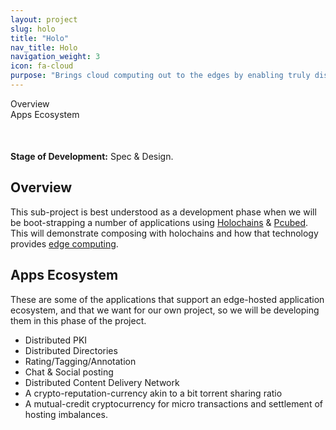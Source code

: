 ```yaml
---
layout: project
slug: holo
title: "Holo"
nav_title: Holo
navigation_weight: 3
icon: fa-cloud
purpose: "Brings cloud computing out to the edges by enabling truly distributed applications and hosting: on laptops, phones, routers, devices, as well as servers."
---
```

<!--{::options parse_block_html="true" /} -->

<div id="toc" class="toc" markdown="1">

<!-- TOC START min:1 max:3 link:true update:true -->
  - [Overview](#overview)
  - [Apps Ecosystem](#apps-ecosystem)

<!-- TOC END -->

</div>

<div  style="margin-top:50px" class="alert alert-danger" role="alert" markdown="1">
   <b>Stage of Development:</b> Spec & Design.
</div>

## Overview

This sub-project is best understood as a development phase when we will be boot-strapping a number of applications using [Holochains](/projects/holochain) & [Pcubed](/projects/pcubed).  This will demonstrate composing with holochains and how that technology provides [edge computing](https://en.wikipedia.org/wiki/Edge_computing).

## Apps Ecosystem
These are some of the applications that support an edge-hosted application ecosystem, and that we want for our own project, so we will be developing them in this phase of the project.

- Distributed PKI
- Distributed Directories
- Rating/Tagging/Annotation
- Chat & Social posting
- Distributed Content Delivery Network
- A crypto-reputation-currency akin to a bit torrent sharing ratio
- A mutual-credit cryptocurrency for micro transactions and settlement of hosting imbalances.
